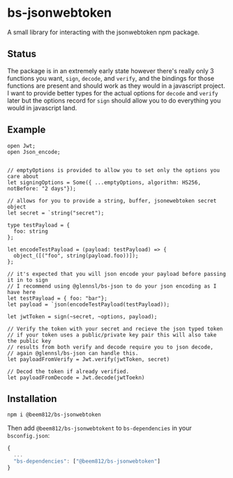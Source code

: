 # bs-jsonwebtoken
A small library for interacting with the jsonwebtoken npm package.

## Status
The package is in an extremely early state however there's really only 3 functions you want, `sign`, `decode`, and `verify`, and the bindings for those functions are present and should work as they would in a javascript project. I want to provide better types for the actual options for `decode` and `verify` later but the options record for `sign` should allow you to do everything you would in javascript land.


## Example

```reason
open Jwt;
open Json_encode;


// emptyOptions is provided to allow you to set only the options you care about
let signingOptions = Some({ ...emptyOptions, algorithm: HS256, notBefore: "2 days"});

// allows for you to provide a string, buffer, jsonewebtoken secret object 
let secret = `string("secret");

type testPayload = {
  foo: string
};

let encodeTestPayload = (payload: testPayload) => {
  object_([("foo", string(payload.foo))]);
};

// it's expected that you will json encode your payload before passing it in to sign
// I recommend using @glennsl/bs-json to do your json encoding as I have here
let testPayload = { foo: "bar"};
let payload = `json(encodeTestPayload(testPayload));

let jwtToken = sign(~secret, ~options, payload);

// Verify the token with your secret and recieve the json typed token
// if your token uses a public/private key pair this will also take the public key
// results from both verify and decode require you to json decode,
// again @glennsl/bs-json can handle this.
let payloadFromVerify = Jwt.verify(jwtToken, secret)

// Decod the token if already verified.
let payloadFromDecode = Jwt.decode(jwtToekn)

```

## Installation

```sh
npm i @beem812/bs-jsonwebtoken
```

Then add `@beem812/bs-jsonwebtokent` to `bs-dependencies` in your `bsconfig.json`:
```js
{
  ...
  "bs-dependencies": ["@beem812/bs-jsonwebtoken"]
}
```
